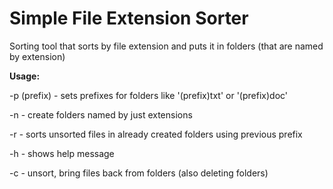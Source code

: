 # Simple File Extension Sorter
<p>Sorting tool that sorts by file extension and puts it in folders (that are named by extension)</p>
<b>Usage:</b>
<p>-p (prefix) - sets prefixes for folders like '(prefix)txt' or '(prefix)doc'</p>
<p>-n - create folders named by just extensions</p>
<p>-r - sorts unsorted files in already created folders using previous prefix</p>
<p>-h - shows help message</p>
<p>-c - unsort, bring files back from folders (also deleting folders)</p>
